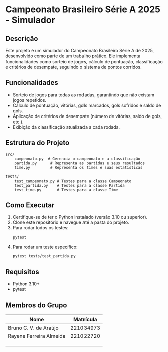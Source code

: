 # Campeonato Brasileiro Série A 2025 - Simulador

## Descrição
Este projeto é um simulador do Campeonato Brasileiro Série A de 2025, desenvolvido como parte de um trabalho prático. Ele implementa funcionalidades como sorteio de jogos, cálculo de pontuação, classificação e critérios de desempate, seguindo o sistema de pontos corridos.

## Funcionalidades
- Sorteio de jogos para todas as rodadas, garantindo que não existam jogos repetidos.
- Cálculo de pontuação, vitórias, gols marcados, gols sofridos e saldo de gols.
- Aplicação de critérios de desempate (número de vitórias, saldo de gols, etc.).
- Exibição da classificação atualizada a cada rodada.

## Estrutura do Projeto
```
src/
    campeonato.py  # Gerencia o campeonato e a classificação
    partida.py      # Representa as partidas e seus resultados
    time.py         # Representa os times e suas estatísticas

tests/
    test_campeonato.py # Testes para a classe Campeonato
    test_partida.py    # Testes para a classe Partida
    test_time.py       # Testes para a classe Time
```

## Como Executar
1. Certifique-se de ter o Python instalado (versão 3.10 ou superior).
2. Clone este repositório e navegue até a pasta do projeto.
3. Para rodar todos os testes:
   ```bash
   pytest
   ```
4. Para rodar um teste específico:
   ```bash
   pytest tests/test_partida.py
   ```

## Requisitos
- Python 3.10+
- pytest

## Membros do Grupo
| Nome                          | Matrícula   |
|-------------------------------|-------------|
| Bruno C. V. de Araújo         | 221034973   |
| Rayene Ferreira Almeida       | 221022720   |
|                               |             |
|                               |             |
|                               |             |
